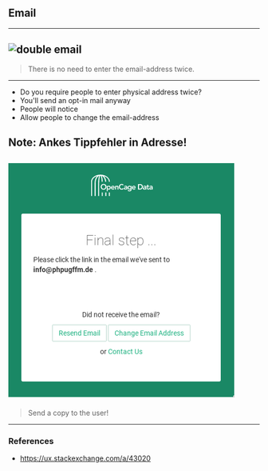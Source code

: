 ## Email
---
![double email](deck/resources/gitlab.png)
---
> There is no need to enter the email-address twice.
---
* Do you require people to enter physical address twice?
* <!-- .element: class="fragment" --> You'll send an opt-in mail anyway
* <!-- .element: class="fragment" --> People will notice
* <!-- .element: class="fragment" --> Allow people to change the email-address

Note: Ankes Tippfehler in Adresse!
---
![Decent email-handling](../resources/OpenCage_email_handling.png)
---
> Send a copy to the user!
---
### References

* https://ux.stackexchange.com/a/43020
